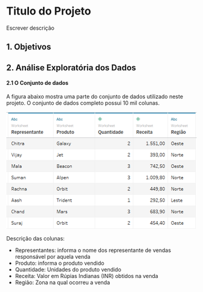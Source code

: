 # Titulo do Projeto

Escrever descrição


## 1. Objetivos


## 2. Análise Exploratória dos Dados

#### 2.1 O Conjunto de dados

A figura abaixo mostra uma parte do conjunto de dados utilizado neste projeto. O conjunto de dados completo possui 10 mil colunas.

<p align="center">
  <img src="dados.png" >
</p>

Descrição das colunas:
* Representantes: informa o nome dos representante de vendas responsável por aquela venda
* Produto: informa o produto vendido 
* Quantidade: Unidades do produto vendido
* Receita: Valor em Rúpias Indianas (INR) obtidos na venda
* Região: Zona na qual ocorreu a venda


